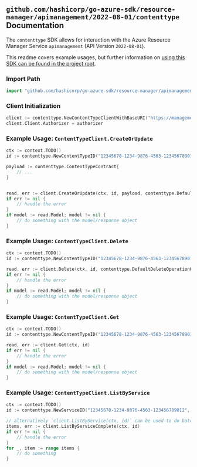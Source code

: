 
## `github.com/hashicorp/go-azure-sdk/resource-manager/apimanagement/2022-08-01/contenttype` Documentation

The `contenttype` SDK allows for interaction with the Azure Resource Manager Service `apimanagement` (API Version `2022-08-01`).

This readme covers example usages, but further information on [using this SDK can be found in the project root](https://github.com/hashicorp/go-azure-sdk/tree/main/docs).

### Import Path

```go
import "github.com/hashicorp/go-azure-sdk/resource-manager/apimanagement/2022-08-01/contenttype"
```


### Client Initialization

```go
client := contenttype.NewContentTypeClientWithBaseURI("https://management.azure.com")
client.Client.Authorizer = authorizer
```


### Example Usage: `ContentTypeClient.CreateOrUpdate`

```go
ctx := context.TODO()
id := contenttype.NewContentTypeID("12345678-1234-9876-4563-123456789012", "example-resource-group", "serviceValue", "contentTypeIdValue")

payload := contenttype.ContentTypeContract{
	// ...
}


read, err := client.CreateOrUpdate(ctx, id, payload, contenttype.DefaultCreateOrUpdateOperationOptions())
if err != nil {
	// handle the error
}
if model := read.Model; model != nil {
	// do something with the model/response object
}
```


### Example Usage: `ContentTypeClient.Delete`

```go
ctx := context.TODO()
id := contenttype.NewContentTypeID("12345678-1234-9876-4563-123456789012", "example-resource-group", "serviceValue", "contentTypeIdValue")

read, err := client.Delete(ctx, id, contenttype.DefaultDeleteOperationOptions())
if err != nil {
	// handle the error
}
if model := read.Model; model != nil {
	// do something with the model/response object
}
```


### Example Usage: `ContentTypeClient.Get`

```go
ctx := context.TODO()
id := contenttype.NewContentTypeID("12345678-1234-9876-4563-123456789012", "example-resource-group", "serviceValue", "contentTypeIdValue")

read, err := client.Get(ctx, id)
if err != nil {
	// handle the error
}
if model := read.Model; model != nil {
	// do something with the model/response object
}
```


### Example Usage: `ContentTypeClient.ListByService`

```go
ctx := context.TODO()
id := contenttype.NewServiceID("12345678-1234-9876-4563-123456789012", "example-resource-group", "serviceValue")

// alternatively `client.ListByService(ctx, id)` can be used to do batched pagination
items, err := client.ListByServiceComplete(ctx, id)
if err != nil {
	// handle the error
}
for _, item := range items {
	// do something
}
```
